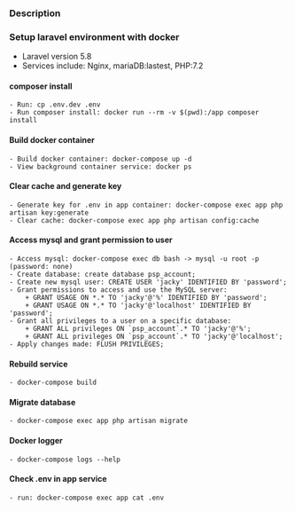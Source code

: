 ### Description

### Setup laravel environment with docker
- Laravel version 5.8
- Services include: Nginx, mariaDB:lastest, PHP:7.2

#### composer install
    - Run: cp .env.dev .env
    - Run composer install: docker run --rm -v $(pwd):/app composer install
    
#### Build docker container
    - Build docker container: docker-compose up -d
    - View background container service: docker ps

#### Clear cache and generate key  
    - Generate key for .env in app container: docker-compose exec app php artisan key:generate
    - Clear cache: docker-compose exec app php artisan config:cache

#### Access mysql and grant permission to user
    - Access mysql: docker-compose exec db bash -> mysql -u root -p (password: none)
    - Create database: create database psp_account;
    - Create new mysql user: CREATE USER 'jacky' IDENTIFIED BY 'password';
    - Grant permissions to access and use the MySQL server: 
        + GRANT USAGE ON *.* TO 'jacky'@'%' IDENTIFIED BY 'password';
        + GRANT USAGE ON *.* TO 'jacky'@'localhost' IDENTIFIED BY 'password';
    - Grant all privileges to a user on a specific database: 
        + GRANT ALL privileges ON `psp_account`.* TO 'jacky'@'%';
        + GRANT ALL privileges ON `psp_account`.* TO 'jacky'@'localhost';
    - Apply changes made: FLUSH PRIVILEGES;
#### Rebuild service
    - docker-compose build
    
#### Migrate database
    - docker-compose exec app php artisan migrate
    
#### Docker logger
    - docker-compose logs --help

#### Check .env in app service
    - run: docker-compose exec app cat .env

